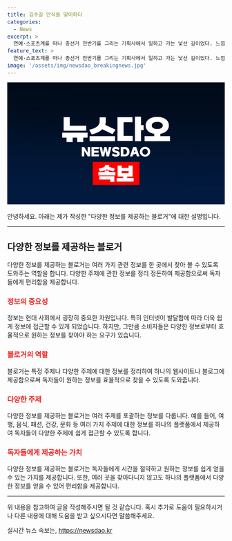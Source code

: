 ```yaml
---
title: 김수길 안식을 맞이하다
categories:
  - News
excerpt: >
  연예·스포츠계를 떠나 총선거 전반기를 그리는 기획사에서 일하고 가는 낯선 길이었다. 느낌은 공사처럼 익숙한 소리가 나지만 서먹한 마음가짐은 사라졌다. 각오 모양새를 언론과 민영과 같은 조직 다시 마음을 뜨겁게 하기로 마음 먹었다
feature_text: >
  연예·스포츠계를 떠나 총선거 전반기를 그리는 기획사에서 일하고 가는 낯선 길이었다. 느낌은 공사처럼 익숙한 소리가 나지만 서먹한 마음가짐은 사라졌다. 각오 모양새를 언론과 민영과 같은 조직 다시 마음을 뜨겁게 하기로 마음 먹었다
image: '/assets/img/newsdao_breakingnews.jpg'
---
```


<p><img src="/assets/img/newsdao_breakingnews.jpg" alt="implanttips 속보" /></p>

<p>안녕하세요. 아래는 제가 작성한 "다양한 정보를 제공하는 블로거"에 대한 설명입니다.</p>

<hr />

<h2 data-ke-size="size26">다양한 정보를 제공하는 블로거</h2>

<p data-ke-size="size16">다양한 정보를 제공하는 블로거는 여러 가지 관련 정보를 한 곳에서 찾아 볼 수 있도록 도와주는 역할을 합니다. 다양한 주제에 관한 정보를 정리 정돈하여 제공함으로써 독자들에게 편리함을 제공합니다.</p>

<h3><b><span style="color: #ee2323;">정보의 중요성</span></b></h3>

<p data-ke-size="size16">정보는 현대 사회에서 굉장히 중요한 자원입니다. 특히 인터넷이 발달함에 따라 더욱 쉽게 정보에 접근할 수 있게 되었습니다. 하지만, 그만큼 소비자들은 다양한 정보로부터 효율적으로 원하는 정보를 찾아야 하는 요구가 있습니다.</p>

<h3><b><span style="color: #ee2323;">블로거의 역할</span></b></h3>

<p data-ke-size="size16">블로거는 특정 주제나 다양한 주제에 대한 정보를 정리하여 하나의 웹사이트나 블로그에 제공함으로써 독자들이 원하는 정보를 효율적으로 찾을 수 있도록 도와줍니다.</p>

<h3><b><span style="color: #ee2323;">다양한 주제</span></b></h3>

<p data-ke-size="size16">다양한 정보를 제공하는 블로거는 여러 주제를 포괄하는 정보를 다룹니다. 예를 들어, 여행, 음식, 패션, 건강, 문화 등 여러 가지 주제에 대한 정보를 하나의 플랫폼에서 제공하여 독자들이 다양한 주제에 쉽게 접근할 수 있도록 합니다.</p>

<h3><b><span style="color: #ee2323;">독자들에게 제공하는 가치</span></b></h3>

<p data-ke-size="size16">다양한 정보를 제공하는 블로거는 독자들에게 시간을 절약하고 원하는 정보를 쉽게 얻을 수 있는 가치를 제공합니다. 또한, 여러 곳을 찾아다니지 않고도 하나의 플랫폼에서 다양한 정보를 얻을 수 있어 편리함을 제공합니다.</p>

<hr />

<p>위 내용을 참고하여 글을 작성해주시면 될 것 같습니다. 혹시 추가로 도움이 필요하시거나 다른 내용에 대해 도움을 받고 싶으시다면 말씀해주세요.</p>
실시간 뉴스 속보는, <a href="https://newsdao.kr" rel="dofollow">https://newsdao.kr</a>


